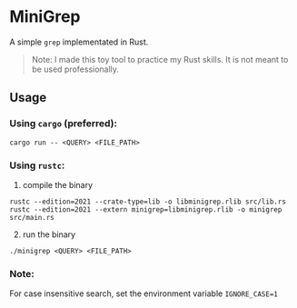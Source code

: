 # MiniGrep

A simple `grep` implementated in Rust.

> Note: I made this toy tool to practice my Rust skills. It is not meant to be used professionally.

## Usage

### Using `cargo` (preferred):

```shell
cargo run -- <QUERY> <FILE_PATH>
```

### Using `rustc`:

1. compile the binary

```shell
rustc --edition=2021 --crate-type=lib -o libminigrep.rlib src/lib.rs
rustc --edition=2021 --extern minigrep=libminigrep.rlib -o minigrep src/main.rs
```

2. run the binary
```shell
./minigrep <QUERY> <FILE_PATH>
```

### Note:

For case insensitive search, set the environment variable `IGNORE_CASE=1`


